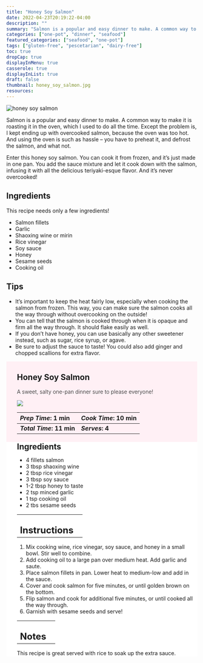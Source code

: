 ```yaml
---
title: "Honey Soy Salmon"
date: 2022-04-23T20:19:22-04:00
description: ""
summary: "Salmon is a popular and easy dinner to make. A common way to make it is roasting it in the oven, which I used to do all the time. Except the problem is, I kept ending up with overcooked salmon, because the oven was too hot. And using the oven is such as hassle – you have to preheat it, and defrost the salmon, and what not."
categories: ["one-pot", "dinner", "seafood"]
featured_categories: ["seafood", "one-pot"]
tags: ["gluten-free", "pescetarian", "dairy-free"]
toc: true
dropCap: true
displayInMenu: true
casserole: true
displayInList: true
draft: false
thumbnail: honey_soy_salmon.jpg
resources:
---
```


![honey soy salmon](../../honey_soy_salmon.jpg)

Salmon is a popular and easy dinner to make. A common way to make it is roasting it in the oven, which I used to do all the time. Except the problem is, I kept ending up with overcooked salmon, because the oven was too hot. And using the oven is such as hassle – you have to preheat it, and defrost the salmon, and what not.

Enter this honey soy salmon. You can cook it from frozen, and it’s just made in one pan. You add the sauce mixture and let it cook down with the salmon, infusing it with all the delicious teriyaki-esque flavor. And it’s never overcooked!

## Ingredients

This recipe needs only a few ingredients!

- Salmon fillets
- Garlic
- Shaoxing wine or mirin
- Rice vinegar
- Soy sauce
- Honey
- Sesame seeds
- Cooking oil

## Tips

- It’s important to keep the heat fairly low, especially when cooking the salmon from frozen. This way, you can make sure the salmon cooks all the way through without overcooking on the outside!
- You can tell that the salmon is cooked through when it is opaque and firm all the way through. It should flake easily as well.
- If you don’t have honey, you can use basically any other sweetener instead, such as sugar, rice syrup, or agave.
- Be sure to adjust the sauce to taste! You could also add ginger and chopped scallions for extra flavor.

<div style = "background-color: lavenderblush;"  id = "recipe"> 
<div style = "background-color:lavenderblush; padding-left:2em; margin-top:0; margin-bottom:0;">

<div style="display:grid; align-items:start; justify-content:space-between; padding-right:2em" class="grid-cols-2 gap-2 md:gap-4 lg:gap-8 xl:gap-12"><div class = "mb-8"><h2>Honey Soy Salmon</h2><p style = "font-weight: 300;">A sweet, salty one-pan dinner sure to please everyone!</p></div> <img src="../../honey_soy_salmon.jpg" class="w-full h-36 md:h-36 lg:h-40 xl:h-52 2xl:h-60 mx-auto"></div>

| _Prep Time_: 1 min  | _Cook Time_: 10 min  |
| :--- | :--- |
| **_Total Time_: 11 min** | **_Serves_: 4**  |

</div>
<div style="background-color: white; padding-left:2em; border-width:3px; border-color:lavenderblush; margin-top:0;">
 <div><h2 style = "margin-top:1em; margin-bottom:0;" >Ingredients</h2></div>

- 4 fillets salmon
- 3 tbsp shaoxing wine
- 2 tbsp rice vinegar
- 3 tbsp soy sauce
- 1-2 tbsp honey to taste
- 2 tsp minced garlic
- 1 tsp cooking oil
- 2 tbs sesame seeds

|   |    |
| :--- | :--- |
| <div><h2 style = "margin-top:1em; margin-bottom:0;" >Instructions</h2></div>|   |

1. Mix cooking wine, rice vinegar, soy sauce, and honey in a small bowl. Stir well to combine.
2. Add cooking oil to a large pan over medium heat. Add garlic and saute.
3. Place salmon fillets in pan. Lower heat to medium-low and add in the sauce.
4. Cover and cook salmon for five minutes, or until golden brown on the bottom.
5. Flip salmon and cook for additional five minutes, or until cooked all the way through.
6. Garnish with sesame seeds and serve!

|   |    |
| :--- | :--- |
| <div><h2 style = "margin-top:1em; margin-bottom:0;" >Notes</h2></div>|   |

This recipe is great served with rice to soak up the extra sauce.

</div>
</div>